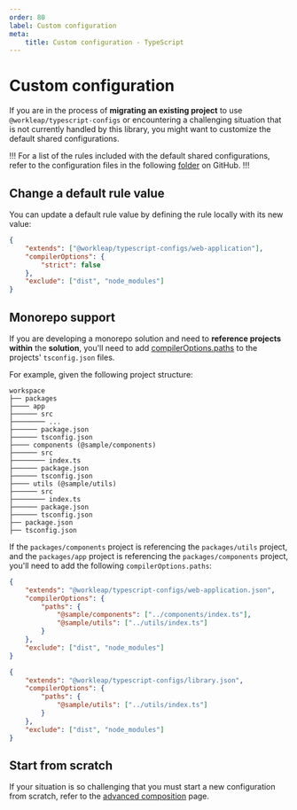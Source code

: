 ```yaml
---
order: 80
label: Custom configuration
meta:
    title: Custom configuration - TypeScript
---
```


# Custom configuration

If you are in the process of **migrating an existing project** to use `@workleap/typescript-configs` or encountering a challenging situation that is not currently handled by this library, you might want to customize the default shared configurations.

!!!
For a list of the rules included with the default shared configurations, refer to the configuration files in the following [folder](https://github.com/gsoft-inc/wl-web-configs/tree/main/packages/typescript-configs) on GitHub.
!!!

## Change a default rule value

You can update a default rule value by defining the rule locally with its new value:

```json !#3-5 tsconfig.json
{
    "extends": ["@workleap/typescript-configs/web-application"],
    "compilerOptions": {
        "strict": false
    },
    "exclude": ["dist", "node_modules"]
}
```

<!-- I know commented code/text is bad, I will go back later to this in my next PR. The goal will be to provide a configuration for
     project using the "import" keyword but without specifying file extensions.
 -->

<!-- ## CommonJS

If you are migrating an existing project and prefer to wait before moving to ESM, add the following custom configurations:

```json !#3-6 tsconfig.json
{
    "extends": ["@workleap/typescript-configs/web-application"],
    "compilerOptions": {
        "module": "CommonJS",
        "moduleResolution": "bundler"
    }
}
``` -->

## Monorepo support

If you are developing a monorepo solution and need to **reference projects within** the **solution**, you'll need to add [compilerOptions.paths](https://www.typescriptlang.org/tsconfig#compilerOptions) to the projects' `tsconfig.json` files.

For example, given the following project structure:

``` !#3,8,13
workspace
├── packages
├──── app
├────── src
├──────── ...
├────── package.json
├────── tsconfig.json
├──── components (@sample/components)
├────── src
├──────── index.ts
├────── package.json
├────── tsconfig.json
├──── utils (@sample/utils)
├────── src
├──────── index.ts
├────── package.json
├────── tsconfig.json
├── package.json
├── tsconfig.json
```

If the `packages/components` project is referencing the `packages/utils` project, and the `packages/app` project is referencing the `packages/components` project, you'll need to add the following `compilerOptions.paths`:

```json !#4-7 packages/app/tsconfig.json
{
    "extends": "@workleap/typescript-configs/web-application.json",
    "compilerOptions": {
        "paths": {
            "@sample/components": ["../components/index.ts"],
            "@sample/utils": ["../utils/index.ts"]
        }
    },
    "exclude": ["dist", "node_modules"]
}
```

```json !#4-6 packages/components/tsconfig.json
{
    "extends": "@workleap/typescript-configs/library.json",
    "compilerOptions": {
        "paths": {
            "@sample/utils": ["../utils/index.ts"]
        }
    },
    "exclude": ["dist", "node_modules"]
}
```

## Start from scratch

If your situation is so challenging that you must start a new configuration from scratch, refer to the [advanced composition](advanced-composition.md) page.
